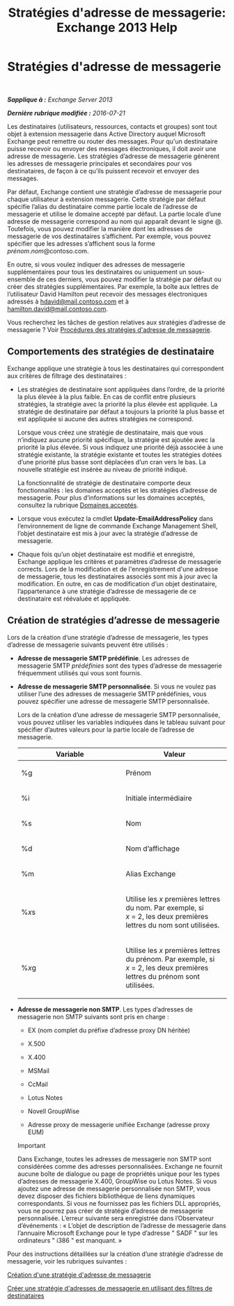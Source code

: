 ﻿---
title: "Stratégies d'adresse de messagerie: Exchange 2013 Help"
TOCTitle: Stratégies d'adresse de messagerie
ms:assetid: b63b63bb-6faf-4337-8441-50bc64b49bb8
ms:mtpsurl: https://technet.microsoft.com/fr-fr/library/Bb232171(v=EXCHG.150)
ms:contentKeyID: 50478911
ms.date: 05/23/2018
mtps_version: v=EXCHG.150
ms.translationtype: MT
---

# Stratégies d'adresse de messagerie

 

_**Sapplique à :** Exchange Server 2013_

_**Dernière rubrique modifiée :** 2016-07-21_

Les destinataires (utilisateurs, ressources, contacts et groupes) sont tout objet à extension messagerie dans Active Directory auquel Microsoft Exchange peut remettre ou router des messages. Pour qu'un destinataire puisse recevoir ou envoyer des messages électroniques, il doit avoir une adresse de messagerie. Les stratégies d’adresse de messagerie génèrent les adresses de messagerie principales et secondaires pour vos destinataires, de façon à ce qu’ils puissent recevoir et envoyer des messages.

Par défaut, Exchange contient une stratégie d’adresse de messagerie pour chaque utilisateur à extension messagerie. Cette stratégie par défaut spécifie l’alias du destinataire comme partie locale de l’adresse de messagerie et utilise le domaine accepté par défaut. La partie locale d’une adresse de messagerie correspond au nom qui apparaît devant le signe @. Toutefois, vous pouvez modifier la manière dont les adresses de messagerie de vos destinataires s’affichent. Par exemple, vous pouvez spécifier que les adresses s’affichent sous la forme *prénom*.*nom*@contoso.com.

En outre, si vous voulez indiquer des adresses de messagerie supplémentaires pour tous les destinataires ou uniquement un sous-ensemble de ces derniers, vous pouvez modifier la stratégie par défaut ou créer des stratégies supplémentaires. Par exemple, la boîte aux lettres de l’utilisateur David Hamilton peut recevoir des messages électroniques adressés à hdavid@mail.contoso.com et à hamilton.david@mail.contoso.com.

Vous recherchez les tâches de gestion relatives aux stratégies d’adresse de messagerie ? Voir [Procédures des stratégies d'adresse de messagerie](email-address-policy-procedures-exchange-2013-help.md).

## Comportements des stratégies de destinataire

Exchange applique une stratégie à tous les destinataires qui correspondent aux critères de filtrage des destinataires :

  - Les stratégies de destinataire sont appliquées dans l’ordre, de la priorité la plus élevée à la plus faible. En cas de conflit entre plusieurs stratégies, la stratégie avec la priorité la plus élevée est appliquée. La stratégie de destinataire par défaut a toujours la priorité la plus basse et est appliquée si aucune des autres stratégies ne correspond.
    
    Lorsque vous créez une stratégie de destinataire, mais que vous n’indiquez aucune priorité spécifique, la stratégie est ajoutée avec la priorité la plus élevée. Si vous indiquez une priorité déjà associée à une stratégie existante, la stratégie existante et toutes les stratégies dotées d’une priorité plus basse sont déplacées d’un cran vers le bas. La nouvelle stratégie est insérée au niveau de priorité indiqué.
    
    La fonctionnalité de stratégie de destinataire comporte deux fonctionnalités : les domaines acceptés et les stratégies d’adresse de messagerie. Pour plus d’informations sur les domaines acceptés, consultez la rubrique [Domaines acceptés](accepted-domains-exchange-2013-help.md).

  - Lorsque vous exécutez la cmdlet **Update-EmailAddressPolicy** dans l’environnement de ligne de commande Exchange Management Shell, l’objet destinataire est mis à jour avec la stratégie d’adresse de messagerie.

  - Chaque fois qu’un objet destinataire est modifié et enregistré, Exchange applique les critères et paramètres d’adresse de messagerie corrects. Lors de la modification et de l'enregistrement d'une adresse de messagerie, tous les destinataires associés sont mis à jour avec la modification. En outre, en cas de modification d’un objet destinataire, l’appartenance à une stratégie d’adresse de messagerie de ce destinataire est réévaluée et appliquée.

## Création de stratégies d’adresse de messagerie

Lors de la création d’une stratégie d’adresse de messagerie, les types d’adresse de messagerie suivants peuvent être utilisés :

  - **Adresse de messagerie SMTP prédéfinie**. Les adresses de messagerie SMTP *prédéfinies* sont des types d’adresse de messagerie fréquemment utilisés qui vous sont fournis.

  - **Adresse de messagerie SMTP personnalisée**. Si vous ne voulez pas utiliser l’une des adresses de messagerie SMTP prédéfinies, vous pouvez spécifier une adresse de messagerie SMTP personnalisée.
    
    Lors de la création d’une adresse de messagerie SMTP personnalisée, vous pouvez utiliser les variables indiquées dans le tableau suivant pour spécifier d’autres valeurs pour la partie locale de l’adresse de messagerie.
    
    
    <table>
    <colgroup>
    <col style="width: 50%" />
    <col style="width: 50%" />
    </colgroup>
    <thead>
    <tr class="header">
    <th>Variable</th>
    <th>Valeur</th>
    </tr>
    </thead>
    <tbody>
    <tr class="odd">
    <td><p>%g</p></td>
    <td><p>Prénom</p></td>
    </tr>
    <tr class="even">
    <td><p>%i</p></td>
    <td><p>Initiale intermédiaire</p></td>
    </tr>
    <tr class="odd">
    <td><p>%s</p></td>
    <td><p>Nom</p></td>
    </tr>
    <tr class="even">
    <td><p>%d</p></td>
    <td><p>Nom d’affichage</p></td>
    </tr>
    <tr class="odd">
    <td><p>%m</p></td>
    <td><p>Alias Exchange</p></td>
    </tr>
    <tr class="even">
    <td><p>%<em>x</em>s</p></td>
    <td><p>Utilise les <em>x</em> premières lettres du nom. Par exemple, si <em>x</em> = 2, les deux premières lettres du nom sont utilisées.</p></td>
    </tr>
    <tr class="odd">
    <td><p>%<em>x</em>g</p></td>
    <td><p>Utilise les <em>x</em> premières lettres du prénom. Par exemple, si <em>x</em> = 2, les deux premières lettres du prénom sont utilisées.</p></td>
    </tr>
    </tbody>
    </table>


  - **Adresse de messagerie non SMTP**. Les types d’adresses de messagerie non SMTP suivants sont pris en charge :
    
      - EX (nom complet du préfixe d’adresse proxy DN héritée)
    
      - X.500
    
      - X.400
    
      - MSMail
    
      - CcMail
    
      - Lotus Notes
    
      - Novell GroupWise
    
      - Adresse proxy de messagerie unifiée Exchange (adresse proxy EUM)
    
    > [!IMPORTANT]
    > Dans Exchange, toutes les adresses de messagerie non SMTP sont considérées comme des adresses personnalisées. Exchange ne fournit aucune boîte de dialogue ou page de propriétés unique pour les types d’adresses de messagerie X.400, GroupWise ou Lotus Notes. Si vous ajoutez une adresse de messagerie personnalisée non SMTP, vous devez disposer des fichiers bibliothèque de liens dynamiques correspondants. Si vous ne fournissez pas les fichiers DLL appropriés, vous ne pourrez pas créer de stratégie d’adresse de messagerie personnalisée. L’erreur suivante sera enregistrée dans l’Observateur d’événements : « L’objet de description de l’adresse de messagerie dans l’annuaire Microsoft Exchange pour le type d’adresse &quot; SADF &quot; sur les ordinateurs &quot; i386 &quot; est manquant. »


Pour des instructions détaillées sur la création d’une stratégie d’adresse de messagerie, voir les rubriques suivantes :

[Création d'une stratégie d'adresse de messagerie](create-an-email-address-policy-exchange-2013-help.md)

[Créer une stratégie d'adresses de messagerie en utilisant des filtres de destinataires](create-an-email-address-policy-by-using-recipient-filters-exchange-2013-help.md)

